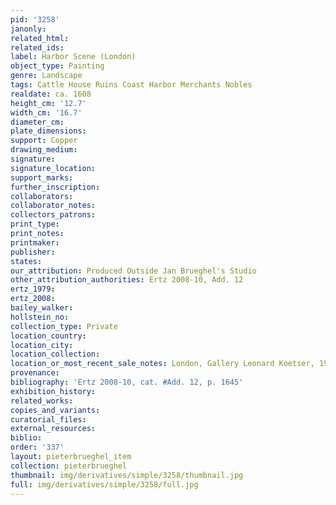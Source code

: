 ```yaml
---
pid: '3258'
janonly: 
related_html: 
related_ids: 
label: Harbor Scene (London)
object_type: Painting
genre: Landscape
tags: Cattle House Ruins Coast Harbor Merchants Nobles
realdate: ca. 1608
height_cm: '12.7'
width_cm: '16.7'
diameter_cm: 
plate_dimensions: 
support: Copper
drawing_medium: 
signature: 
signature_location: 
support_marks: 
further_inscription: 
collaborators: 
collaborator_notes: 
collectors_patrons: 
print_type: 
print_notes: 
printmaker: 
publisher: 
states: 
our_attribution: Produced Outside Jan Brueghel's Studio
other_attribution_authorities: Ertz 2008-10, Add. 12
ertz_1979: 
ertz_2008: 
bailey_walker: 
hollstein_no: 
collection_type: Private
location_country: 
location_city: 
location_collection: 
location_or_most_recent_sale_notes: London, Gallery Leonard Koetser, 1983, cat. 6
provenance: 
bibliography: 'Ertz 2008-10, cat. #Add. 12, p. 1645'
exhibition_history: 
related_works: 
copies_and_variants: 
curatorial_files: 
external_resources: 
biblio: 
order: '337'
layout: pieterbrueghel_item
collection: pieterbrueghel
thumbnail: img/derivatives/simple/3258/thumbnail.jpg
full: img/derivatives/simple/3258/full.jpg
---
```

